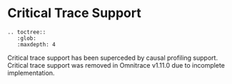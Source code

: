 # Critical Trace Support

```eval_rst
.. toctree::
   :glob:
   :maxdepth: 4
```

Critical trace support has been superceded by causal profiling support.
Critical trace support was removed in Omnitrace v1.11.0 due to incomplete implementation.
